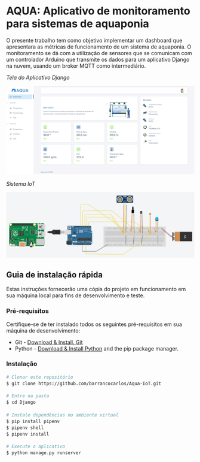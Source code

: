 # AQUA: Aplicativo de monitoramento para sistemas de aquaponia

O presente trabalho tem como objetivo implementar um dashboard que apresentara as métricas de
funcionamento de um sistema de aquaponia. O monitoramento se dá com a
utilização de sensores que se comunicam com um controlador Arduino que transmite os
dados para um aplicativo Django na nuvem, usando um broker MQTT como intermediário.

_Tela do Aplicativo Django_

![Alt Text](https://github.com/barrancocarlos/Aqua-IoT/blob/main/Django/static/assets/img/illustrations/home-aqua.png)

_Sistema IoT_

![Alt Text](https://github.com/barrancocarlos/Aqua-IoT/blob/main/Django/static/assets/img/illustrations/circuits.jpg)

## Guia de instalação rápida

Estas instruções fornecerão uma cópia do projeto em funcionamento em sua máquina local para fins de desenvolvimento e teste.

### Pré-requisitos

Certifique-se de ter instalado todos os seguintes pré-requisitos em sua máquina de desenvolvimento:

* Git - [Download & Install. Git](https://git-scm.com/book/en/v2/Getting-Started-Installing-Git)
* Python - [Download & Install Python](https://www.python.org/downloads/) and the pip package manager.

### Instalação

```bash
# Clonar este repositório
$ git clone https://github.com/barrancocarlos/Aqua-IoT.git

# Entre na pasta
$ cd Django

# Instale dependências no ambiente virtual
$ pip install pipenv
$ pipenv shell
$ pipenv install

# Execute o aplicativo
$ python manage.py runserver